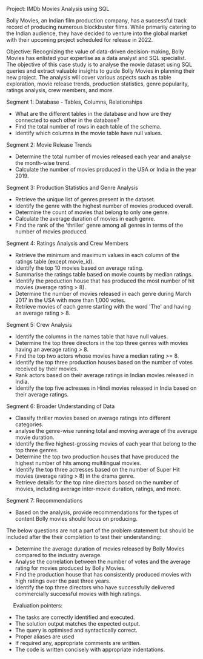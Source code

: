Project: IMDb Movies Analysis using SQL

Bolly Movies, an Indian film production company, has a successful track record of producing numerous blockbuster films. While primarily catering to the Indian audience, they have decided to venture into the global market with their upcoming project scheduled for release in 2022.

Objective:
Recognizing the value of data-driven decision-making, Bolly Movies has enlisted your expertise as a data analyst and SQL specialist. The objective of this case study is to analyse the movie dataset using SQL queries and extract valuable insights to guide Bolly Movies in planning their new project. The analysis will cover various aspects such as table exploration, movie release trends, production statistics, genre popularity, ratings analysis, crew members, and more.

Segment 1: Database - Tables, Columns, Relationships
-	What are the different tables in the database and how are they connected to each other in the database?
-	Find the total number of rows in each table of the schema.
-	Identify which columns in the movie table have null values.

Segment 2: Movie Release Trends
-	Determine the total number of movies released each year and analyse the month-wise trend.
-	Calculate the number of movies produced in the USA or India in the year 2019.

Segment 3: Production Statistics and Genre Analysis
-	Retrieve the unique list of genres present in the dataset.
-	Identify the genre with the highest number of movies produced overall.
-	Determine the count of movies that belong to only one genre.
-	Calculate the average duration of movies in each genre.
-	Find the rank of the 'thriller' genre among all genres in terms of the number of movies produced.

Segment 4: Ratings Analysis and Crew Members
-	Retrieve the minimum and maximum values in each column of the ratings table (except movie_id).
-	Identify the top 10 movies based on average rating.
-	Summarise the ratings table based on movie counts by median ratings.
-	Identify the production house that has produced the most number of hit movies (average rating > 8).
-	Determine the number of movies released in each genre during March 2017 in the USA with more than 1,000 votes.
-	Retrieve movies of each genre starting with the word 'The' and having an average rating > 8.

Segment 5: Crew Analysis
-	Identify the columns in the names table that have null values.
-	Determine the top three directors in the top three genres with movies having an average rating > 8.
-	Find the top two actors whose movies have a median rating >= 8.
-	Identify the top three production houses based on the number of votes received by their movies.
-	Rank actors based on their average ratings in Indian movies released in India.
-	Identify the top five actresses in Hindi movies released in India based on their average ratings.

Segment 6: Broader Understanding of Data
-	Classify thriller movies based on average ratings into different categories.
-	analyse the genre-wise running total and moving average of the average movie duration.
-	Identify the five highest-grossing movies of each year that belong to the top three genres.
-	Determine the top two production houses that have produced the highest number of hits among multilingual movies.
-	Identify the top three actresses based on the number of Super Hit movies (average rating > 8) in the drama genre.
-	Retrieve details for the top nine directors based on the number of movies, including average inter-movie duration, ratings, and more.

Segment 7: Recommendations
-	Based on the analysis, provide recommendations for the types of content Bolly movies should focus on producing.


The below questions are not a part of the problem statement but should be included after the their completion to test their understanding:

-	Determine the average duration of movies released by Bolly Movies compared to the industry average.
-	Analyse the correlation between the number of votes and the average rating for movies produced by Bolly Movies.
-	Find the production house that has consistently produced movies with high ratings over the past three years.
-	Identify the top three directors who have successfully delivered commercially successful movies with high ratings.

 
Evaluation pointers:
-	The tasks are correctly identified and executed.
-	The solution output matches the expected output.
-	The query is optimised and syntactically correct.
-	Proper aliases are used
-	If required any, appropriate comments are written.
-	The code is written concisely with appropriate indentations.



